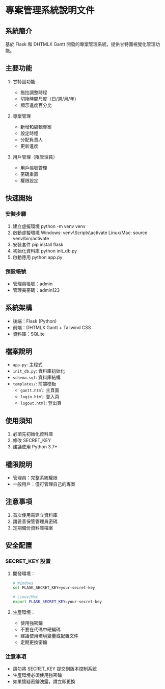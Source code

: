 # 專案管理系統說明文件

## 系統簡介
基於 Flask 和 DHTMLX Gantt 開發的專案管理系統，提供甘特圖視覺化管理功能。

## 主要功能
1. 甘特圖功能
   - 拖拉調整時程
   - 切換時間尺度（日/週/月/年）
   - 顯示進度百分比

2. 專案管理
   - 新增和編輯專案
   - 設定時程
   - 分配負責人
   - 更新進度

3. 用戶管理（限管理員）
   - 用戶帳號管理
   - 密碼重置
   - 權限設定

## 快速開始

### 安裝步驟

1. 建立虛擬環境
python -m venv venv
2. 啟動虛擬環境
Windows:
venv\Scripts\activate
Linux/Mac:
source venv/bin/activate
3. 安裝套件
pip install flask
4. 初始化資料庫
python init_db.py
5. 啟動應用
python app.py

### 預設帳號
- 管理員帳號：admin
- 管理員密碼：admin123

## 系統架構
- 後端：Flask (Python)
- 前端：DHTMLX Gantt + Tailwind CSS
- 資料庫：SQLite

## 檔案說明
- `app.py`: 主程式
- `init_db.py`: 資料庫初始化
- `schema.sql`: 資料庫結構
- `templates/`: 前端模板
  - `gantt.html`: 主頁面
  - `login.html`: 登入頁
  - `logout.html`: 登出頁

## 使用須知
1. 必須先初始化資料庫
2. 修改 SECRET_KEY
3. 建議使用 Python 3.7+

## 權限說明
- 管理員：完整系統權限
- 一般用戶：僅可管理自己的專案

## 注意事項
1. 首次使用需建立資料庫
2. 請妥善保管管理員密碼
3. 定期備份資料庫檔案

## 安全配置

### SECRET_KEY 設置
1. 開發環境：
   ```bash
   # Windows
   set FLASK_SECRET_KEY=your-secret-key
   
   # Linux/Mac
   export FLASK_SECRET_KEY=your-secret-key
   ```

2. 生產環境：
   - 使用強密鑰
   - 不要在代碼中硬編碼
   - 建議使用環境變量或配置文件
   - 定期更換密鑰

### 注意事項
- 請勿將 SECRET_KEY 提交到版本控制系統
- 生產環境必須使用強密鑰
- 如果懷疑密鑰洩露，請立即更換
